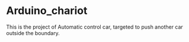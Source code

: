 # Arduino_chariot
This is the project of Automatic control car, targeted to push another car outside the boundary.

